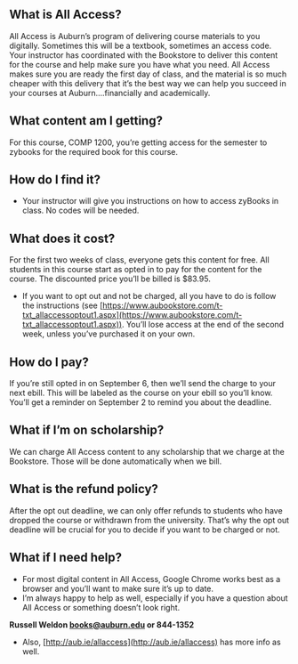 ## What is All Access?

All Access is Auburn’s program of delivering course materials to you digitally. Sometimes this will be a textbook, sometimes an access code. Your instructor has coordinated with the Bookstore to deliver this content for the course and help make sure you have what you need. All Access makes sure you are ready the first day of class, and the material is so much cheaper with this delivery that it’s the best way we can help you succeed in your courses at Auburn….financially and academically.

## What content am I getting?

For this course, COMP 1200, you’re getting access for the semester to zybooks for the required book for this course.

## How do I find it?

- Your instructor will give you instructions on how to access zyBooks in class.  No codes will be needed.

## What does it cost?

For the first two weeks of class, everyone gets this content for free.  All students in this course start as opted in to pay for the content for the course. The discounted price you’ll be billed is $83.95.

- If you want to opt out and not be charged, all you have to do is follow the instructions (see [https://www.aubookstore.com/t-txt_allaccessoptout1.aspx](https://www.aubookstore.com/t-txt_allaccessoptout1.aspx)). You’ll lose access at the end of the second week, unless you’ve purchased it on your own.

## How do I pay?

If you’re still opted in on September 6, then we’ll send the charge to your next ebill.  This will be labeled as the course on your ebill so you’ll know. You’ll get a reminder on September 2 to remind you about the deadline. 

## What if I’m on scholarship?

We can charge All Access content to any scholarship that we charge at the Bookstore.  Those will be done automatically when we bill. 

## What is the refund policy?

After the opt out deadline, we can only offer refunds to students who have dropped the course or withdrawn from the university. That’s why the opt out deadline will be crucial for you to decide if you want to be charged or not.

## What if I need help?

- For most digital content in All Access, Google Chrome works best as a browser and you’ll want to make sure it’s up to date.  
- I’m always happy to help as well, especially if you have a question about All Access or something doesn’t look right.

**Russell Weldon [books@auburn.edu](mailto:books@auburn.edu) or 844-1352**

- Also, [http://aub.ie/allaccess](http://aub.ie/allaccess) has more info as well.
